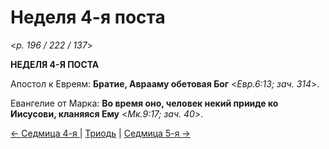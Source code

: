 
# Неделя 4-я поста

<*p. 196 / 222 / 137*>

**НЕДЕЛЯ 4-Я ПОСТА**

Апостол к Евреям: **Братие, Аврааму обетовая Бог** <*Евр.6:13; зач. 314*>.

Евангелие от Марка: **Во время оно, человек некий прииде ко Иисусови, кланяяся Ему** <*Мк.9:17; зач. 40*>. 

[← Седмица 4-я ](A_13_MES_week4.md) | [Триодь](README.md#5-я-неделя-поста) | [Седмица 5-я →](A_15_MES_week5.md)
